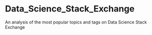 # Data_Science_Stack_Exchange
An analysis of the most popular topics and tags on Data Science Stack Exchange
